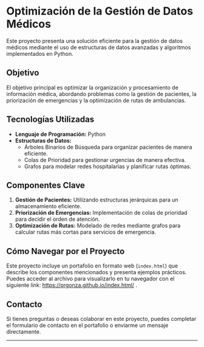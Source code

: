 # Optimización de la Gestión de Datos Médicos

Este proyecto presenta una solución eficiente para la gestión de datos médicos mediante el uso de estructuras de datos avanzadas y algoritmos implementados en Python. 

## Objetivo
El objetivo principal es optimizar la organización y procesamiento de información médica, abordando problemas como la gestión de pacientes, la priorización de emergencias y la optimización de rutas de ambulancias.

## Tecnologías Utilizadas
- **Lenguaje de Programación:** Python
- **Estructuras de Datos:** 
  - Árboles Binarios de Búsqueda para organizar pacientes de manera eficiente.
  - Colas de Prioridad para gestionar urgencias de manera efectiva.
  - Grafos para modelar redes hospitalarias y planificar rutas óptimas.

## Componentes Clave
1. **Gestión de Pacientes:** Utilizando estructuras jerárquicas para un almacenamiento eficiente.
2. **Priorización de Emergencias:** Implementación de colas de prioridad para decidir el orden de atención.
3. **Optimización de Rutas:** Modelado de redes mediante grafos para calcular rutas más cortas para servicios de emergencia.

## Cómo Navegar por el Proyecto
Este proyecto incluye un portafolio en formato web (`index.html`) que describe los componentes mencionados y presenta ejemplos prácticos. Puedes acceder al archivo para visualizarlo en tu navegador con el siguiente link: https://prgonza.github.io/index.html/ .

## Contacto
Si tienes preguntas o deseas colaborar en este proyecto, puedes completar el formulario de contacto en el portafolio o enviarme un mensaje directamente.

---
